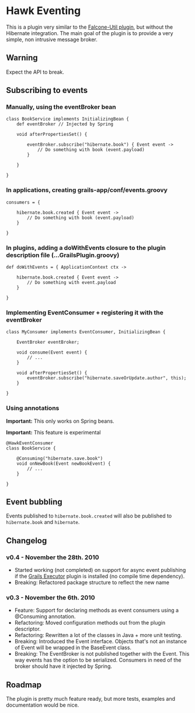 Hawk Eventing
===============

This is a plugin very similar to the [Falcone-Util plugin](http://grails.org/plugin/falcone-util), but without the Hibernate integration. 
The main goal of the plugin is to provide a very simple, non intrusive message broker.

Warning
--------

Expect the API to break.

Subscribing to events 
---------------------

### Manually, using the eventBroker bean

	class BookService implements InitializingBean {
		def eventBroker // Injected by Spring
		
		void afterPropertiesSet() {
			
			eventBroker.subscribe("hibernate.book") { Event event ->
				// Do something with book (event.payload)
			}
			
		}
		
	}
	

### In applications, creating grails-app/conf/events.groovy

	consumers = {
	
		hibernate.book.created { Event event -> 
			// Do something with book (event.payload)
		}
		
	}

### In plugins, adding a doWithEvents closure to the plugin description file (...GrailsPlugin.groovy)

	def doWithEvents = { ApplicationContext ctx ->
	
		hibernate.book.created { Event event -> 
			// Do something with event.payload
		}
		
	}
	
### Implementing EventConsumer + registering it with the eventBroker

	class MyConsumer implements EventConsumer, InitializingBean {
	
		EventBroker eventBroker;
		
		void consume(Event event) {
			// ... 
		}
	
		void afterPropertiesSet() {
			eventBroker.subscribe("hibernate.saveOrUpdate.author", this);
		}
	
	}
	
### Using annotations

**Important:** This only works on Spring beans. 

**Important:** This feature is experimental 

    @HawkEventConsumer
	class BookService {
	
		@Consuming("hibernate.save.book")
		void onNewBook(Event newBookEvent) {
			// ...
		}
	
	}

Event bubbling
--------------

Events published to `hibernate.book.created` will also be published to `hibernate.book` and `hibernate`.


Changelog
----------

### v0.4 - November the 28th. 2010

 * Started working (not completed) on support for async event publishing if the [Grails Executor](http://grails.org/plugin/executor) plugin is installed (no compile time dependency).
 * Breaking: Refactored package structure to reflect the new name

### v0.3 - November the 6th. 2010

* Feature: Support for declaring methods as event consumers using a @Consuming annotation.
* Refactoring: Moved configuration methods out from the plugin descriptor.
* Refactoring: Rewritten a lot of the classes in Java + more unit testing. 
* Breaking: Introduced the Event interface. 
Objects that's not an instance of Event will be wrapped in the BaseEvent class.
* Breaking: The EventBroker is not published together with the Event. 
This way events has the option to be serialized. 
Consumers in need of the broker should have it injected by Spring.   


Roadmap
--------

The plugin is pretty much feature ready, but more tests, examples and documentation would be nice. 
